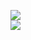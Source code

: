 [![](https://img.shields.io/badge/Made%20With-Github%20Spray-lightgrey.svg?style=for-the-badge&logo=github)](https://github.com/Annihil/github-spray#29472)  
[![](https://i.imgur.com/2DrTn0Z.gif)](https://github.com/Annihil/github-spray)